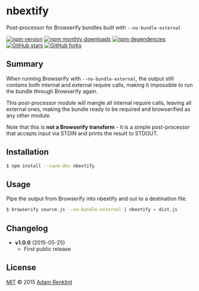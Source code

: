 # nbextify

Post-processor for Browserify bundles built with ```--no-bundle-external```

[![npm version](https://img.shields.io/npm/v/nbextify.svg?style=flat-square)](https://www.npmjs.com/package/nbextify) 
 [![npm monthly downloads](https://img.shields.io/npm/dm/nbextify.svg?style=flat-square)](https://www.npmjs.com/package/nbextify)
 [![npm dependencies](https://img.shields.io/david/.svg?style=flat-square)](https://david-dm.org/)
 [![GitHub stars](https://img.shields.io/github/stars/.svg?style=flat-square)](https://github.com//stargazers)
 [![GitHub forks](https://img.shields.io/github/forks/.svg?style=flat-square)](https://github.com//network)


## Summary

When running Browserify with ```--no-bundle-external```, the output still contains both internal and external require calls, making it impossible to run the bundle through Browserify again.

This post-processor module will mangle all internal require calls, leaving all external ones, making the bundle ready to be required and browserified as any other module.

Note that this is **not a Browserify transform** - it is a simple post-processor that accepts input via STDIN and prints the result to STDOUT.

## Installation

```sh
$ npm install --save-dev nbextify
```

## Usage

Pipe the output from Browserify into nbextify and out to a destination file.

```sh
$ browserify source.js --no-bundle-external | nbextify > dist.js
```

## Changelog

- **v1.0.0** (2015-05-25)
  - First public release

## License

[MIT](http://en.wikipedia.org/wiki/MIT_License) © 2015 [Adam Renklint](http://adamrenklint.com)
